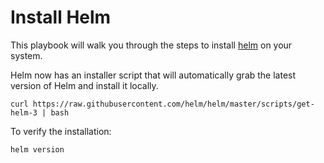 # Install Helm

This playbook will walk you through the steps to install [helm](https://helm.sh/) on your system.

Helm now has an installer script that will automatically grab the latest version of Helm and install it locally.
```shell
curl https://raw.githubusercontent.com/helm/helm/master/scripts/get-helm-3 | bash
```

To verify the installation:
```shell
helm version
```